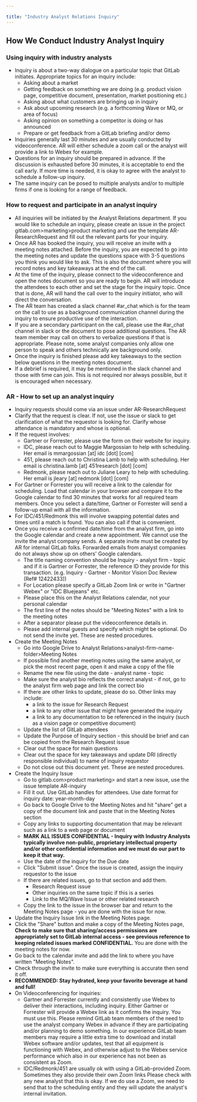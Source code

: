 ```yaml
---

title: "Industry Analyst Relations Inquiry"
---
```








## How We Conduct Industry Analyst Inquiry

### Using inquiry with industry analysts

- Inquiry is about a two-way dialogue on a particular topic that GitLab initiates. Appropriate topics for an inquiry include:
  - Asking about a market
  - Getting feedback on something we are doing (e.g. product vision page, competitive document, presentation, market positioning etc.)
  - Asking about what customers are bringing up in inquiry
  - Ask about upcoming research (e.g. a forthcoming Wave or MQ, or area of focus)
  - Asking opinion on something a competitor is doing or has announced
  - Prepare or get feedback from a GitLab briefing and/or demo
- Inquiries generally last 30 minutes and are usually conducted by videoconference. AR will either schedule a zoom call or the analyst will provide a link to Webex for example.
- Questions for an inquiry should be prepared in advance. If the discussion is exhausted before 30 minutes, it is acceptable to end the call early. If more time is needed, it is okay to agree with the analyst to schedule a follow-up inquiry.
- The same inquiry can be posed to multiple analysts and/or to multiple firms if one is looking for a range of feedback.

### How to request and participate in an analyst inquiry

- All inquiries will be initiated by the Analyst Relations department. If you would like to schedule an inquiry, please create an issue in the project gitlab.com>marketing>product marketing and use the template AR-ResearchRequest and fill out the relevant parts for your inquiry.
- Once AR has booked the inquiry, you will receive an invite with a meeting notes attached. Before the inquiry, you are expected to go into the meeting notes and update the questions space with 3-5 questions you think you would like to ask. This is also the document where you will record notes and key takeaways at the end of the call.
- At the time of the inquiry, please connect to the videoconference and open the notes document so you are ready to begin. AR will introduce the attendees to each other and set the stage for the inquiry topic. Once that is done, AR will hand the call over to the inquiry initiator, who will direct the conversation.
- The AR team has created a slack channel #ar_chat which is for the team on the call to use as a background communication channel during the inquiry to ensure productive use of the interaction.
- If you are a secondary participant on the call, please use the #ar_chat channel in slack or the document to pose additional questions. The AR team member may call on others to verbalize questions if that is appropriate.  Please note, some analyst companies only allow one person to speak and others technically are background only.
- Once the inquiry is finished please add key takeaways to the section below questions in the meeting notes document.
- If a debrief is required, it may be mentioned in the slack channel and those with time can join. This is not required nor always possible, but it is encouraged when necessary.

### AR - How to set up an analyst inquiry

- Inquiry requests should come via an issue under AR-ResearchRequest
- Clarify that the request is clear. If not, use the issue or slack to get clarification of what the requestor is looking for. Clarify whose attendance is mandatory and whose is optional.
- If the request involves:
  - Gartner or Forrester, please use the form on their website for inquiry.
  - IDC, please reach out to Maggie Margossian to help with scheduling. Her email is mmargossian [at] idc [dot] [com]
  - 451, please reach out to Christina Lamb to help with scheduling. Her email is christina.lamb [at] 451research [dot] [com]
  - Redmonk, please reach out to Juliane Leary to help with scheduling. Her email is jleary [at] redmonk [dot] [com]
- For Gartner or Forrester you will receive a link to the calendar for scheduling. Load that calendar in your browser and compare it to the Google calendar to find 30 minutes that works for all required team members. Once you select a date/time, Gartner or Forrester will send a follow-up email with all the information.
- For IDC/451/Redmonk this will involve swapping potential dates and times until a match is found. You can also call if that is convenient.
- Once you receive a confirmed date/time from the analyst firm, go into the Google calendar and create a new appointment. We cannot use the invite the analyst company sends. A separate invite must be created by AR for internal GitLab folks. Forwarded emails from analyst companies do not always show up on others' Google calendars.
  - The title naming convention should be Inquiry - analyst firm - topic and if it is Gartner or Forrester, the reference ID they provide for this transaction. (e.g. Inquiry - Gartner - Monitor Vision Doc Review (Ref# 12422433))
  - For Location please specify a GitLab Zoom link or write in "Gartner Webex" or "IDC Bluejeans" etc.
  - Please place this on the Analyst Relations calendar, not your personal calendar
  - The first line of the notes should be "Meeting Notes" with a link to the meeting notes
  - After a separator please put the videoconference details in.
  - Please add internal guests and specify which might be optional. Do not send the invite yet. These are nested procedures.
- Create the Meeting Notes
  - Go into Google Drive to Analyst Relations>analyst-firm-name-folder>Meeting Notes
  - If possible find another meeting notes using the same analyst, or pick the most recent page, open it and make a copy of the file
  - Rename the new file using the date - analyst name - topic
  - Make sure the analyst bio reflects the correct analyst - if not, go to the analyst firm web page and link the correct bio
  - If there are other links to update, please do so.  Other links may include:
    - a link to the issue for Research Request
    - a link to any other issue that might have generated the inquiry
    - a link to any documentation to be referenced in the inquiry (such as a vision page or competitive document)
  - Update the list of GitLab attendees
  - Update the Purpose of Inquiry section - this should be brief and can be copied from the Research Request issue
  - Clear out the space for main questions
  - Clear out the space for key takeaways and update DRI (directly responsible individual) to name of inquiry requestor
  - Do not close out this document yet. These are nested procedures.
- Create the Inquiry Issue
  - Go to gitlab.com>product marketing> and start a new issue, use the issue template AR-inquiry
  - Fill it out. Use GitLab handles for attendees. Use date format for inquiry date: year-month-day
  - Go back to Google Drive to the Meeting Notes and hit "share" get a copy of the document link and paste that in the Meeting Notes section
  - Copy any links to supporting documentation that may be relevant such as a link to a web page or document
  - **MARK ALL ISSUES CONFIDENTIAL - Inquiry with Industry Analysts typically involve non-public, proprietary intellectual property and/or other confidential information and we must do our part to keep it that way.**
  - Use the date of the inquiry for the Due date
  - Click "Submit issue". Once the issue is created, assign the inquiry requestor to the issue
  - If there are related issues, go to that section and add them.  
    - Research Request issue
    - Other inquiries on the same topic if this is a series
    - Link to the MQ/Wave Issue or other related research
  - Copy the link to the issue in the browser bar and return to the Meeting Notes page - you are done with the issue for now.
- Update the Inquiry Issue link in the Meeting Notes page.
- Click the "Share" button and make a copy of the Meeting Notes page, **Check to make sure that sharing/access permissions are appropriately set to GitLab internal access - see previous reference to keeping related issues marked CONFIDENTIAL.** You are done with the meeting notes for now.
- Go back to the calendar invite and add the link to where you have written "Meeting Notes".
- Check through the invite to make sure everything is accurate then send it off.
- **RECOMMENDED: Stay hydrated, keep your favorite beverage at hand and full!**
- On Videoconferencing for inquiries:
  - Gartner and Forrester currently and consistently use Webex to deliver their interactions, including inquiry. Either Gartner or Forrester will provide a Webex link as it confirms the inquiry. You must use this. Please remind GitLab team members of the need to use the analyst company Webex in advance if they are participating and/or planning to demo something. In our experience GitLab team members may require a little extra time to download and install Webex software and/or updates, test that all equipment is functioning with Webex, and otherwise adjust to the Webex service performance which also in our experience has not been as consistent as Zoom.
  - IDC/Redmonk/451 are usually ok with using a GitLab-provided Zoom. Sometimes they also provide their own Zoom links Please check with any new analyst that this is okay. If we do use a Zoom, we need to send that to the scheduling entity and they will update the analyst's internal invitation.
